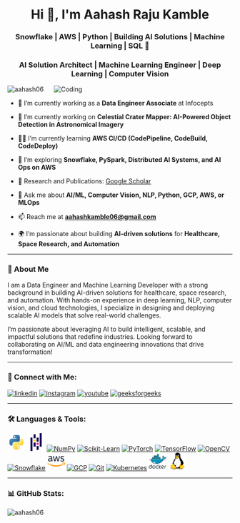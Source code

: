 <h1 align="center">Hi 👋, I'm Aahash Raju Kamble</h1>
<h3 align="center"> Snowflake | AWS | Python | Building AI Solutions | Machine Learning | SQL 🚀 </h3>
<h3 align="center"> AI Solution Architect | Machine Learning Engineer | Deep Learning | Computer Vision </h3>

<img align="right" alt="Coding" width="400" src="https://cdn.dribbble.com/users/1162077/screenshots/3848914/programmer.gif">

<p align="left"> <img src="https://komarev.com/ghpvc/?username=aahash06&label=Profile%20views&color=0e75b6&style=flat" alt="aahash06" /> </p>

- 💼 I’m currently working as a **Data Engineer Associate** at Infocepts

- 🔭 I’m currently working on **Celestial Crater Mapper: AI-Powered Object Detection in Astronomical Imagery**

- 👨‍💻 I’m currently learning **AWS CI/CD (CodePipeline, CodeBuild, CodeDeploy)**

- 🧠 I’m exploring **Snowflake, PySpark, Distributed AI Systems, and AI Ops on AWS**

- 📝 Research and Publications: [Google Scholar](https://scholar.google.com/citations?user=ZJtb0JUAAAAJ&hl=en)

- 💬 Ask me about **AI/ML, Computer Vision, NLP, Python, GCP, AWS, or MLOps**

- 📫 Reach me at **aahashkamble06@gmail.com**

- 🌍 I’m passionate about building **AI-driven solutions** for **Healthcare, Space Research, and Automation**

---

### 🚀 About Me

I am a Data Engineer and Machine Learning Developer with a strong background in building AI-driven solutions for healthcare, space research, and automation. With hands-on experience in deep learning, NLP, computer vision, and cloud technologies, I specialize in designing and deploying scalable AI models that solve real-world challenges.

I’m passionate about leveraging AI to build intelligent, scalable, and impactful solutions that redefine industries. Looking forward to collaborating on AI/ML and data engineering innovations that drive transformation!

---

### 🤝 Connect with Me:
<p align="left">
<a href="https://www.linkedin.com/in/aahash-kamble-759377226/" target="blank"><img align="center" src="https://raw.githubusercontent.com/rahuldkjain/github-profile-readme-generator/master/src/images/icons/Social/linked-in-alt.svg" alt="linkedin" height="30" width="40" /></a>
<a href="https://www.instagram.com/aahash_06" target="blank"><img align="center" src="https://raw.githubusercontent.com/rahuldkjain/github-profile-readme-generator/master/src/images/icons/Social/instagram.svg" alt="instagram" height="30" width="40" /></a>
<a href="https://www.youtube.com/c/AahashKamble" target="blank"><img align="center" src="https://raw.githubusercontent.com/rahuldkjain/github-profile-readme-generator/master/src/images/icons/Social/youtube.svg" alt="youtube" height="30" width="40" /></a>
<a href="https://www.geeksforgeeks.org/user/aahash06/" target="blank"><img align="center" src="https://raw.githubusercontent.com/rahuldkjain/github-profile-readme-generator/master/src/images/icons/Social/geeks-for-geeks.svg" alt="geeksforgeeks" height="30" width="40" /></a>
</p>

---

### 🛠️ Languages & Tools:
<p align="left">
  <a href="https://www.python.org"><img src="https://raw.githubusercontent.com/devicons/devicon/master/icons/python/python-original.svg" width="40" height="40" alt="Python" /></a>
  <a href="https://pandas.pydata.org/"><img src="https://raw.githubusercontent.com/devicons/devicon/2ae2a900d2f041da66e950e4d48052658d850630/icons/pandas/pandas-original.svg" width="40" height="40" alt="Pandas" /></a>
  <a href="https://numpy.org/"><img src="https://upload.wikimedia.org/wikipedia/commons/3/31/NumPy_logo_2020.svg" width="40" height="40" alt="NumPy" /></a>
  <a href="https://scikit-learn.org/"><img src="https://upload.wikimedia.org/wikipedia/commons/0/05/Scikit_learn_logo_small.svg" width="40" height="40" alt="Scikit-Learn" /></a>
  <a href="https://pytorch.org/"><img src="https://www.vectorlogo.zone/logos/pytorch/pytorch-icon.svg" width="40" height="40" alt="PyTorch" /></a>
  <a href="https://www.tensorflow.org/"><img src="https://www.vectorlogo.zone/logos/tensorflow/tensorflow-icon.svg" width="40" height="40" alt="TensorFlow" /></a>
  <a href="https://opencv.org/"><img src="https://www.vectorlogo.zone/logos/opencv/opencv-icon.svg" width="40" height="40" alt="OpenCV" /></a>
  <a href="https://www.snowflake.com/"><img src="https://avatars.githubusercontent.com/u/17399016?s=200&v=4" width="40" height="40" alt="Snowflake" /></a>
  <a href="https://aws.amazon.com/"><img src="https://raw.githubusercontent.com/devicons/devicon/master/icons/amazonwebservices/amazonwebservices-original-wordmark.svg" width="40" height="40" alt="AWS" /></a>
  <a href="https://cloud.google.com/"><img src="https://www.vectorlogo.zone/logos/google_cloud/google_cloud-icon.svg" width="40" height="40" alt="GCP" /></a>
  <a href="https://git-scm.com/"><img src="https://www.vectorlogo.zone/logos/git-scm/git-scm-icon.svg" width="40" height="40" alt="Git" /></a>
  <a href="https://kubernetes.io"><img src="https://www.vectorlogo.zone/logos/kubernetes/kubernetes-icon.svg" width="40" height="40" alt="Kubernetes" /></a>
  <a href="https://www.docker.com/"><img src="https://raw.githubusercontent.com/devicons/devicon/master/icons/docker/docker-original-wordmark.svg" width="40" height="40" alt="Docker" /></a>
  <a href="https://www.linux.org/"><img src="https://raw.githubusercontent.com/devicons/devicon/master/icons/linux/linux-original.svg" width="40" height="40" alt="Linux" /></a>
</p>

---

### 📊 GitHub Stats:
<p><img align="center" src="https://github-readme-stats.vercel.app/api/top-langs?username=aahash06&show_icons=true&locale=en&layout=compact" alt="aahash06" /></p>
